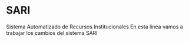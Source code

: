 # SARI
Sistema Automatizado de Recursos Institucionales
En esta linea vamos a trabajar los cambios del sistema SARI
